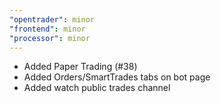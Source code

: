 ```yaml
---
"opentrader": minor
"frontend": minor
"processor": minor
---
```


- Added Paper Trading (#38)
- Added Orders/SmartTrades tabs on bot page
- Added watch public trades channel
